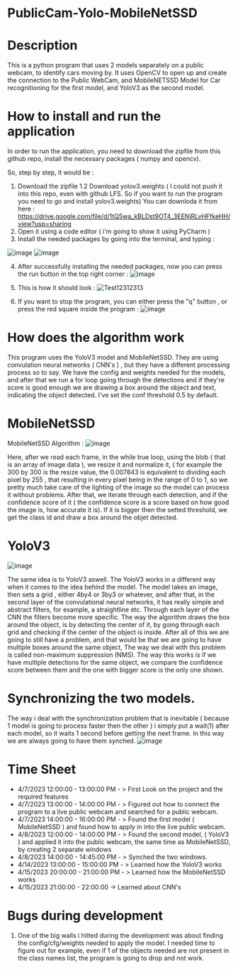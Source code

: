 # PublicCam-Yolo-MobileNetSSD

# Description
This is a python program that uses 2 models separately on a public webcam, to identify cars moving by. It uses OpenCV to open up and create the connection to the Public WebCam, and MobileNETSSD Model for Car recognitioning for the first model, and YoloV3 as the second model.

# How to install and run the application

In order to run the application, you need to download the zipfile from this github repo, install the necessary packages ( numpy and opencv).

So, step by step, it would be : 

1. Download the zipfile
1.2 Download yolov3.weights ( I could not push it into this repo, even with github LFS. So if you want to run the program you need to go and install yolov3.weights)
You can downloda it from here : https://drive.google.com/file/d/1tQ5wa_kBLDst9OT4_3EENjRLvHFfkeHH/view?usp=sharing 
2. Open it using a code editor ( i'm going to show it using PyCharm ) 
3. Install the needed packages by going into the terminal, and typing : 

![image](https://user-images.githubusercontent.com/93039914/232247811-0fdbc6a7-b015-4dc6-992a-9fbdad86116c.png)
![image](https://user-images.githubusercontent.com/93039914/232247838-bbdd8d25-7957-4614-ad72-8d4523986d72.png)

4. After successfully installing the needed packages, now you can press the run button in the top right corner  : ![image](https://user-images.githubusercontent.com/93039914/232247867-0e6ddba6-ea5f-4e6b-956b-bb9c79d6f3db.png)

5. This is how it should look : 
![Test12312313](https://user-images.githubusercontent.com/93039914/232247981-5278af24-af0c-4268-8031-d3574908239c.jpg)

6. If you want to stop the program, you can either press the "q" button , or press the red square inside the program : ![image](https://user-images.githubusercontent.com/93039914/232248011-99baf9c4-dad2-49aa-84b8-d35b56ddf8e4.png)

# How does the algorithm work 
This program uses the YoloV3 model and MobileNetSSD. They are using convulation neural networks ( CNN's ) , but they have a different processing process so to say. 
We have the config and weights needed for the models, and after that we run a for loop going through the detections and if they're score is good enough we are drawing a box around the object and text, indicating the object detected. I've set the conf threshold 0.5 by default. 

# MobileNetSSD 
MobileNetSSD Algorithm : ![image](https://user-images.githubusercontent.com/93039914/232248149-973d3329-ec67-4f99-beda-bf4f339deff6.png)

Here, after we read each frame, in the while true loop, using the blob ( that is an array of image data ), we resize it and normalize it, ( for example the 300 by 300 is the resize value, the 0.007843 is equivalent to dividing each pixel by 255 , that resulting in every pixel being in the range of 0 to 1, so we pretty much take care of the lighting of the image so the model can process it without problems. After that, we iterate through each detection, and if the confidence score of it ( the confidence score is a score based on how good the image is, how accurate it is). If it is bigger then the setted threshold, we get the class id and draw a box around the objet detected. 


# YoloV3

![image](https://user-images.githubusercontent.com/93039914/232248628-07cbae35-b0c1-4097-aa57-8add5ec6abf2.png)

The same idea is to YoloV3 aswell. The YoloV3 works in a different way when it comes to the idea behind the model. The model takes an image, then sets a grid , either 4by4 or 3by3 or whatever, and after that, in the second layer of the convulational neural networks, it has really simple and abstract filters, for example, a straightline etc. Through each layer of the CNN the filters become more specific. The way the algorithm draws the box around the object, is by detecting the center of it, by going through each grid and checking if the center of the object is inside. After all of this we are going to still have a problem, and that would be that we are going to have multiple boxes around the same object, The way we deal with this problem is called non-maximum suppression (NMS). The way this works is if we have multiple detections for the same object, we compare the confidence score between them and the one with bigger score is the only one shown.

# Synchronizing the two models. 

The way i deal with the synchronization problem that is inevitable ( because 1 model is going to process faster then the other ) i simply put a wait(1) after each model, so it waits 1 second before getting the next frame. In this way we are always going to have them synched.
![image](https://user-images.githubusercontent.com/93039914/232248908-da3d3e75-3686-47b2-b112-b5555bce8254.png)

# Time Sheet
- 4/7/2023 12:00:00 - 13:00:00  PM - > First Look on the project and the required features
- 4/7/2023 13:00:00 - 14:00:00  PM - > Figured out how to connect the program to a live public webcam and searched for a public webcam.
- 4/7/2023 14:00:00 - 16:00:00  PM - > Found the first model ( MobileNetSSD ) and found how to apply in into the live public webcam. 
- 4/8/2023 12:00:00 - 14:00:00  PM - > Found the second model, ( YoloV3 ) and applied it into the public webcam, the same time as MobileNetSSD, by creating 2 separate windows
- 4/8/2023 14:00:00 - 14:45:00  PM - > Synched the two windows.
- 4/14/2023 13:00:00 - 15:00:00 PM - > Learned how the YoloV3 works
- 4/15/2023 20:00:00 - 21:00:00 PM - > Learned how the MobileNetSSD works
- 4/15/2023 21:00:00 - 22:00:00 -> Learned about CNN's 


# Bugs during development
1. One of the big walls i hitted during the development was about finding the config/cfg/weights needed to apply the model. I needed time to figure out for example, even if 1 of the objects needed are not present in the class names list, the program is going to drop and not work. 






